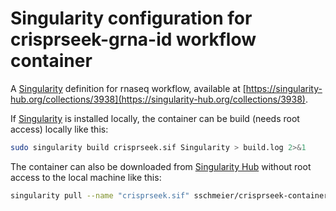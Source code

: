 # Singularity configuration for crisprseek-grna-id workflow container

A [Singularity](http://singularity.lbl.gov) definition for rnaseq workflow, available at [https://singularity-hub.org/collections/3938](https://singularity-hub.org/collections/3938).

If [Singularity](http://singularity.lbl.gov) is installed locally, the container can be build (needs root access) locally like this:

```bash
sudo singularity build crisprseek.sif Singularity > build.log 2>&1
```

The container can also be downloaded from [Singularity Hub](https://www.singularity-hub.org/) without root access to the local machine like this:

```bash
singularity pull --name "crisprseek.sif" sschmeier/crisprseek-container
```


